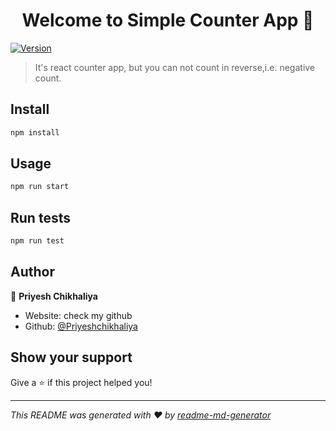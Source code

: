 <h1 align="center">Welcome to Simple Counter App 👋</h1>
<p>
  <a href="https://www.npmjs.com/package/Simple Counter App" target="_blank">
    <img alt="Version" src="https://img.shields.io/npm/v/Simple Counter App.svg">
  </a>
</p>

> It's react counter app, but you can not count in reverse,i.e. negative count.

## Install

```sh
npm install
```

## Usage

```sh
npm run start
```

## Run tests

```sh
npm run test
```

## Author

👤 **Priyesh Chikhaliya**

* Website: check my github 
* Github: [@Priyeshchikhaliya](https://github.com/Priyeshchikhaliya)

## Show your support

Give a ⭐️ if this project helped you!

***
_This README was generated with ❤️ by [readme-md-generator](https://github.com/kefranabg/readme-md-generator)_